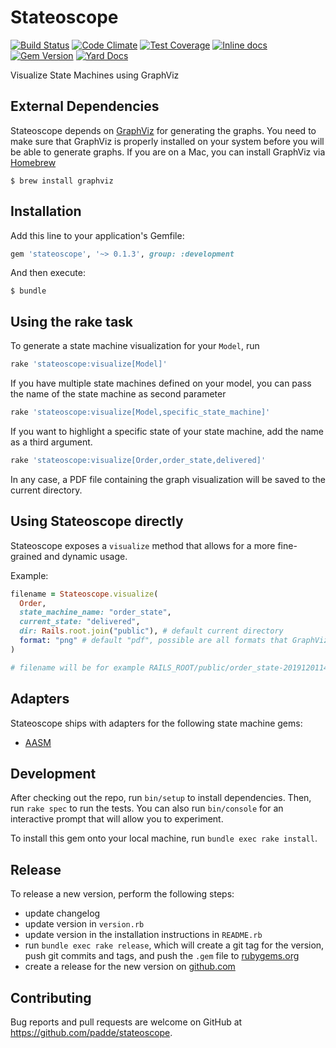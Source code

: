 # Stateoscope

[![Build Status](https://travis-ci.org/padde/stateoscope.svg)](https://travis-ci.org/padde/stateoscope)
[![Code Climate](https://codeclimate.com/github/padde/stateoscope/badges/gpa.svg)](https://codeclimate.com/github/padde/stateoscope)
[![Test Coverage](https://codeclimate.com/github/padde/stateoscope/badges/coverage.svg)](https://codeclimate.com/github/padde/stateoscope/coverage)
[![Inline docs](http://inch-ci.org/github/padde/stateoscope.svg?branch=master)](http://inch-ci.org/github/padde/stateoscope)
[![Gem Version](https://badge.fury.io/rb/stateoscope.svg)](https://badge.fury.io/rb/stateoscope)
[![Yard Docs](http://img.shields.io/badge/yard-docs-blue.svg)](http://www.rubydoc.info/gems/stateoscope)

Visualize State Machines using GraphViz

## External Dependencies

Stateoscope depends on [GraphViz](http://www.graphviz.org/) for generating the
graphs. You need to make sure that GraphViz is properly installed on your system
before you will be able to generate graphs. If you are on a Mac, you can install
GraphViz via [Homebrew](http://brew.sh/)

```
$ brew install graphviz
```

## Installation

Add this line to your application's Gemfile:

```ruby
gem 'stateoscope', '~> 0.1.3', group: :development
```

And then execute:

    $ bundle

## Using the rake task

To generate a state machine visualization for your `Model`, run

```ruby
rake 'stateoscope:visualize[Model]'
```

If you have multiple state machines defined on your model, you can pass the name
of the state machine as second parameter

```ruby
rake 'stateoscope:visualize[Model,specific_state_machine]'
```

If you want to highlight a specific state of your state machine, add the name as a third argument.

```ruby
rake 'stateoscope:visualize[Order,order_state,delivered]'
```

In any case, a PDF file containing the graph visualization will be saved to
the current directory.

## Using Stateoscope directly

Stateoscope exposes a `visualize` method that allows for a more fine-grained and dynamic usage.

Example:

```ruby
filename = Stateoscope.visualize(
  Order,
  state_machine_name: "order_state",
  current_state: "delivered",
  dir: Rails.root.join("public"), # default current directory
  format: "png" # default "pdf", possible are all formats that GraphViz supports
)

# filename will be for example RAILS_ROOT/public/order_state-20191201145422.png
```

## Adapters

Stateoscope ships with adapters for the following state machine gems:

- [AASM](https://github.com/aasm/aasm)

## Development

After checking out the repo, run `bin/setup` to install dependencies. Then, run `rake spec` to run the tests. You can also run `bin/console` for an interactive prompt that will allow you to experiment.

To install this gem onto your local machine, run `bundle exec rake install`.

## Release

To release a new version, perform the following steps:

- update changelog
- update version in `version.rb`
- update version in the installation instructions in `README.rb`
- run `bundle exec rake release`, which will create a git tag for the version, push git commits and tags, and push the `.gem` file to [rubygems.org](https://rubygems.org)
- create a release for the new version on [github.com](https://github.com/padde/stateoscope/releases/new)

## Contributing

Bug reports and pull requests are welcome on GitHub at https://github.com/padde/stateoscope.
